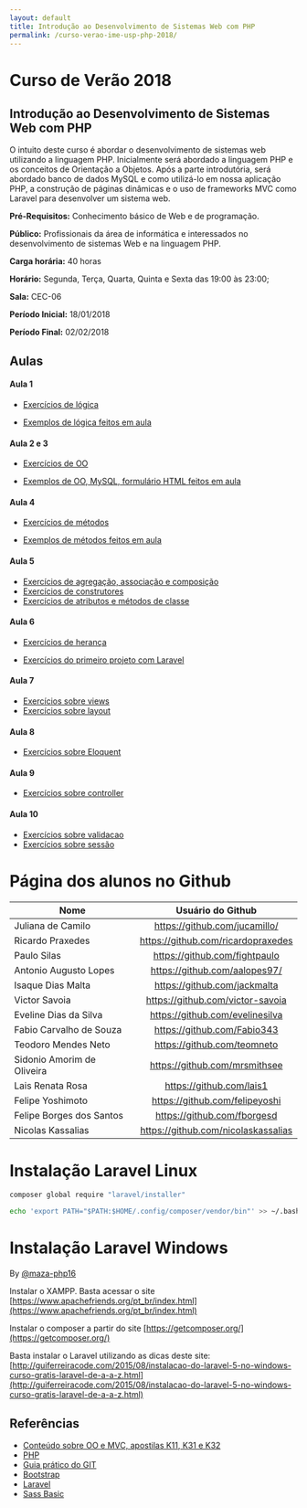 ```yaml
---
layout: default
title: Introdução ao Desenvolvimento de Sistemas Web com PHP
permalink: /curso-verao-ime-usp-php-2018/
---
```


# Curso de Verão 2018

## Introdução ao Desenvolvimento de Sistemas Web com PHP

O intuito deste curso é abordar o desenvolvimento de sistemas web utilizando a linguagem PHP. Inicialmente será abordado a linguagem PHP e os conceitos de Orientação a Objetos. Após a parte introdutória, será abordado banco de dados MySQL e como utilizá-lo em nossa aplicação PHP, a construção de páginas dinâmicas e o uso de frameworks MVC como Laravel para desenvolver um sistema web.

**Pré-Requisitos:** Conhecimento básico de Web e de programação.

**Público:** Profissionais da área de informática e interessados no desenvolvimento de sistemas Web e na linguagem PHP.

**Carga horária:** 40 horas

**Horário:** Segunda, Terça, Quarta, Quinta e Sexta das 19:00 às 23:00;

**Sala:** CEC-06

**Período Inicial:** 18/01/2018

**Período Final:** 02/02/2018

## Aulas

#### Aula 1
* [Exercícios de lógica](https://gist.github.com/mrezende/788289758ec5139d6300a77f21c3dcfe)

* [Exemplos de lógica feitos em aula](https://github.com/mrezende/logica)

#### Aula 2 e 3

* [Exercícios de OO](https://gist.github.com/mrezende/0e766190493fd6bc0b8b7ffdd7e99300)

* [Exemplos de OO, MySQL, formulário HTML feitos em aula](https://github.com/mrezende/orientacao-objetos)

#### Aula 4

* [Exercícios de métodos](https://gist.github.com/mrezende/5ad5a4488b6b16f479114d0063366d51)

* [Exemplos de métodos feitos em aula](https://github.com/mrezende/metodos)

#### Aula 5
* [Exercícios de agregação, associação e composição](https://gist.github.com/mrezende/a8ca3c7ea47aba794cb25ce30f552566)
* [Exercícios de construtores](https://gist.github.com/mrezende/3b21b6ee2b34e3d12e0bacefc9314f44)
* [Exercícios de atributos e métodos de classe](https://gist.github.com/mrezende/a81a3c7fdd2c7b9f76429871da692ce2)


#### Aula 6
* [Exercícios de herança](https://gist.github.com/mrezende/c2d6a2a873c6e0377c2fecc897521004)

* [Exercícios do primeiro projeto com Laravel](https://gist.github.com/mrezende/1c72b77db845696da8bce55aea00acc3)


#### Aula 7
* [Exercícios sobre views](https://gist.github.com/mrezende/59f78c082accf6ad57fcef8ded32fc28)
* [Exercícios sobre layout](https://gist.github.com/mrezende/e06fd1657954f8136210cf2464c690f6)


#### Aula 8
* [Exercícios sobre Eloquent](https://gist.github.com/mrezende/af431c5ce7380563968bda5e64c223e0)

#### Aula 9
* [Exercícios sobre controller](https://gist.github.com/mrezende/5ec5490ef8343634162d1d06389d515a)

#### Aula 10
* [Exercícios sobre validacao](https://gist.github.com/mrezende/fabfdb0d896899e3240768edab4c41c1)
* [Exercícios sobre sessão](https://gist.github.com/mrezende/bea31a782bc92086928025102b5b7242)

# Página dos alunos no Github

| Nome        |    Usuário do Github |
| ------------- |:-------------:|
| Juliana de Camilo | https://github.com/jucamillo/ |
| Ricardo Praxedes | https://github.com/ricardopraxedes      |
| Paulo Silas | https://github.com/fightpaulo      |
| Antonio Augusto Lopes | https://github.com/aalopes97/ |
| Isaque Dias Malta | https://github.com/jackmalta  |
| Victor Savoia | https://github.com/victor-savoia  |
| Eveline Dias da Silva | https://github.com/evelinesilva |
| Fabio Carvalho de Souza | https://github.com/Fabio343  |
| Teodoro Mendes Neto | https://github.com/teomneto |
| Sidonio Amorim de Oliveira | https://github.com/mrsmithsee |
| Lais Renata Rosa | https://github.com/lais1 |
| Felipe Yoshimoto | https://github.com/felipeyoshi |
| Felipe Borges dos Santos | https://github.com/fborgesd |
| Nicolas Kassalias | https://github.com/nicolaskassalias |


# Instalação Laravel Linux

```sh
composer global require "laravel/installer"

echo 'export PATH="$PATH:$HOME/.config/composer/vendor/bin"' >> ~/.bashrc

```

# Instalação Laravel Windows

By [@maza-php16](https://github.com/maza-php16)

Instalar o XAMPP. Basta acessar o site [https://www.apachefriends.org/pt_br/index.html](https://www.apachefriends.org/pt_br/index.html)

Instalar o composer a partir do site [https://getcomposer.org/](https://getcomposer.org/)

Basta instalar o Laravel utilizando as dicas deste site:
[http://guiferreiracode.com/2015/08/instalacao-do-laravel-5-no-windows-curso-gratis-laravel-de-a-a-z.html](http://guiferreiracode.com/2015/08/instalacao-do-laravel-5-no-windows-curso-gratis-laravel-de-a-a-z.html)


## Referências

* [Conteúdo sobre OO e MVC, apostilas K11, K31 e K32](http://www.k19.com.br)
* [PHP](http://php.net/manual/en/langref.php)
* [Guia prático do GIT](http://rogerdudler.github.io/git-guide/index.pt_BR.html)
* [Bootstrap](http://getbootstrap.com/)
* [Laravel](https://laravel.com/)
* [Sass Basic](http://sass-lang.com/guide)
